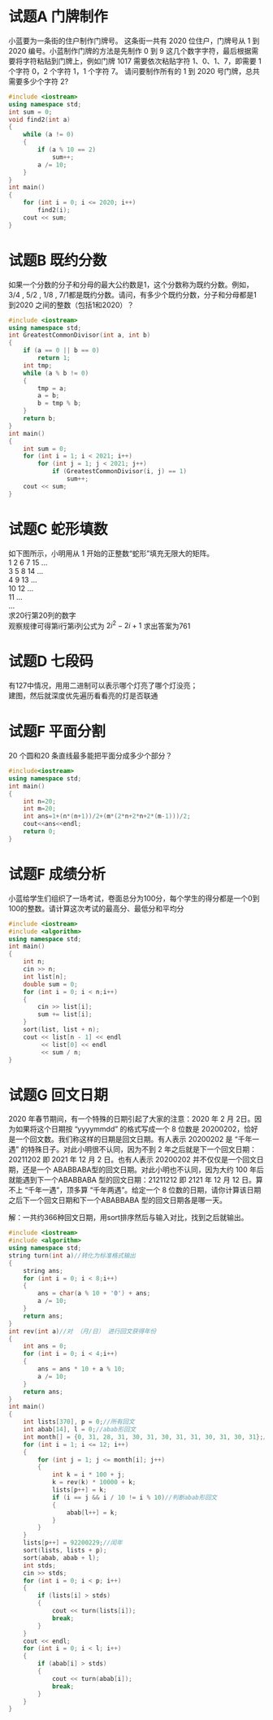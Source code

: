 
# 试题A 门牌制作
小蓝要为一条街的住户制作门牌号。
这条街一共有 2020 位住户，门牌号从 1 到 2020 编号。小蓝制作门牌的方法是先制作 0 到 9 这几个数字字符，最后根据需要将字符粘贴到门牌上，例如门牌 1017 需要依次粘贴字符 1、0、1、7，即需要 1 个字符 0，2 个字符 1，1 个字符 7。
请问要制作所有的 1 到 2020 号门牌，总共需要多少个字符 2?
```c++
#include <iostream>
using namespace std;
int sum = 0;
void find2(int a)
{
    while (a != 0)
    {
        if (a % 10 == 2)
            sum++;
        a /= 10;
    }
}
int main()
{
    for (int i = 0; i <= 2020; i++)
        find2(i);
    cout << sum;
}
```
# 试题B 既约分数
如果一个分数的分子和分母的最大公约数是1，这个分数称为既约分数。例如，$3/4$ , $5/2$ , $1/8$ , $7/1$都是既约分数。请问，有多少个既约分数，分子和分母都是1 到2020 之间的整数（包括1和2020）？
```c++
#include <iostream>
using namespace std;
int GreatestCommonDivisor(int a, int b)
{
    if (a == 0 || b == 0)
        return 1;
    int tmp;
    while (a % b != 0)
    {
        tmp = a;
        a = b;
        b = tmp % b;
    }
    return b;
}
int main()
{
    int sum = 0;
    for (int i = 1; i < 2021; i++)
        for (int j = 1; j < 2021; j++)
            if (GreatestCommonDivisor(i, j) == 1)
                sum++;
    cout << sum;
}
```
# 试题C 蛇形填数
如下图所示，小明用从 1 开始的正整数“蛇形”填充无限大的矩阵。  
1 2 6 7 15 …  
3 5 8 14 …  
4 9 13 …  
10 12 …  
11 …  
…  
求20行第20列的数字  
观察规律可得第i行第i列公式为 $2i^2-2i+1$
求出答案为761

# 试题D 七段码
有127中情况，用用二进制可以表示哪个灯亮了哪个灯没亮；  
建图，然后就深度优先遍历看看亮的灯是否联通
# 试题F 平面分割
20 个圆和20 条直线最多能把平面分成多少个部分？
```c++
#include<iostream>
using namespace std;
int main()
{
    int n=20;
    int m=20;
    int ans=1+(n*(n+1))/2+(m*(2*n+2*n+2*(m-1)))/2;
    cout<<ans<<endl;
    return 0;
}
```

# 试题F 成绩分析
小蓝给学生们组织了一场考试，卷面总分为100分，每个学生的得分都是一个0到100的整数。请计算这次考试的最高分、最低分和平均分
```c++
#include <iostream>
#include <algorithm>
using namespace std;
int main()
{
    int n;
    cin >> n;
    int list[n];
    double sum = 0;
    for (int i = 0; i < n;i++)
    {
        cin >> list[i];
        sum += list[i];
    }
    sort(list, list + n);
    cout << list[n - 1] << endl
         << list[0] << endl
         << sum / n;
}
```
# 试题G 回文日期
2020 年春节期间，有一个特殊的日期引起了大家的注意：2020 年 2 月 2日。因为如果将这个日期按 “yyyymmdd” 的格式写成一个 8 位数是 20200202，恰好是一个回文数。我们称这样的日期是回文日期。有人表示 20200202 是 “千年一遇” 的特殊日子。对此小明很不认同，因为不到 2 年之后就是下一个回文日期：20211202 即 2021 年 12 月 2 日。也有人表示 20200202 并不仅仅是一个回文日期，还是一个 ABABBABA型的回文日期。对此小明也不认同，因为大约 100 年后就能遇到下一个ABABBABA 型的回文日期：21211212 即 2121 年 12 月 12 日。算不上 “千年一遇”，顶多算 “千年两遇”。给定一个 8 位数的日期，请你计算该日期之后下一个回文日期和下一个ABABBABA 型的回文日期各是哪一天。   

解：一共约366种回文日期，用sort排序然后与输入对比，找到之后就输出。
```c++
#include <iostream>
#include <algorithm>
using namespace std;
string turn(int a)//转化为标准格式输出
{
    string ans;
    for (int i = 0; i < 8;i++)
    {
        ans = char(a % 10 + '0') + ans;
        a /= 10;
    }
    return ans;
}
int rev(int a)//对 （月/日） 进行回文获得年份
{
    int ans = 0;
    for (int i = 0; i < 4;i++)
    {
        ans = ans * 10 + a % 10;
        a /= 10;
    }
    return ans;
}
int main()
{
    int lists[370], p = 0;//所有回文
    int abab[14], l = 0;//abab形回文
    int month[] = {0, 31, 28, 31, 30, 31, 30, 31, 31, 30, 31, 30, 31};//十二个月
    for (int i = 1; i <= 12; i++)
    {
        for (int j = 1; j <= month[i]; j++)
        {
            int k = i * 100 + j;
            k = rev(k) * 10000 + k;
            lists[p++] = k;
            if (i == j && i / 10 != i % 10)//判断abab形回文
            {
                abab[l++] = k;
            }
        }
    }
    lists[p++] = 92200229;//闰年
    sort(lists, lists + p);
    sort(abab, abab + l);
    int stds;
    cin >> stds;
    for (int i = 0; i < p; i++)
    {
        if (lists[i] > stds)
        {
            cout << turn(lists[i]);
            break;
        }   
    }
    cout << endl;
    for (int i = 0; i < l; i++)
    {
        if (abab[i] > stds)
        {
            cout << turn(abab[i]);
            break;
        }   
    }
}
```